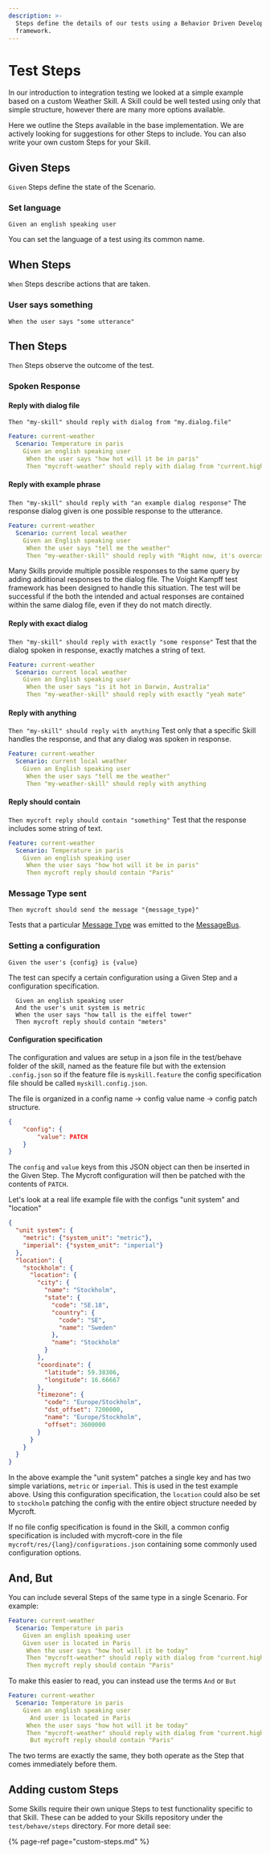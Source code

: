 ```yaml
---
description: >-
  Steps define the details of our tests using a Behavior Driven Development
  framework.
---
```


# Test Steps

In our introduction to integration testing we looked at a simple example based on a custom Weather Skill. A Skill could be well tested using only that simple structure, however there are many more options available.

Here we outline the Steps available in the base implementation. We are actively looking for suggestions for other Steps to include. You can also write your own custom Steps for your Skill.

## Given Steps

`Given` Steps define the state of the Scenario.

### Set language

`Given an english speaking user`

You can set the language of a test using its common name.

## When Steps

`When` Steps describe actions that are taken.

### User says something

`When the user says "some utterance"`

## Then Steps

`Then` Steps observe the outcome of the test.

### Spoken Response

#### Reply with dialog file

`Then "my-skill" should reply with dialog from "my.dialog.file"`

```yaml
Feature: current-weather
  Scenario: Temperature in paris
    Given an english speaking user
     When the user says "how hot will it be in paris"
     Then "mycroft-weather" should reply with dialog from "current.high.temperature.dialog"
```

#### Reply with example phrase

`Then "my-skill" should reply with "an example dialog response"` The response dialog given is one possible response to the utterance.

```yaml
Feature: current-weather
  Scenario: current local weather
    Given an English speaking user
     When the user says "tell me the weather"
     Then "my-weather-skill" should reply with "Right now, it's overcast clouds and 32 degrees."
```

Many Skills provide multiple possible responses to the same query by adding additional responses to the dialog file. The Voight Kampff test framework has been designed to handle this situation. The test will be successful if the both the intended and actual responses are contained within the same dialog file, even if they do not match directly.

#### Reply with exact dialog

`Then "my-skill" should reply with exactly "some response"` Test that the dialog spoken in response, exactly matches a string of text.

```yaml
Feature: current-weather
  Scenario: current local weather
    Given an English speaking user
     When the user says "is it hot in Darwin, Australia"
     Then "my-weather-skill" should reply with exactly "yeah mate"
```

#### Reply with anything

`Then "my-skill" should reply with anything` Test only that a specific Skill handles the response, and that any dialog was spoken in response.

```yaml
Feature: current-weather
  Scenario: current local weather
    Given an English speaking user
     When the user says "tell me the weather"
     Then "my-weather-skill" should reply with anything
```

#### Reply should contain

`Then mycroft reply should contain "something"` Test that the response includes some string of text.

```yaml
Feature: current-weather
  Scenario: Temperature in paris
    Given an english speaking user
     When the user says "how hot will it be in paris"
     Then mycroft reply should contain "Paris"
```

### Message Type sent

`Then mycroft should send the message "{message_type}"`

Tests that a particular [Message Type](https://mycroft-ai.gitbook.io/docs/mycroft-technologies/mycroft-core/message-types) was emitted to the [MessageBus](https://mycroft-ai.gitbook.io/docs/mycroft-technologies/mycroft-core/message-bus).

### Setting a configuration

`Given the user's {config} is {value}`

The test can specify a certain configuration using a Given Step and a configuration specification.

```cucumber
  Given an english speaking user
  And the user's unit system is metric
  When the user says "how tall is the eiffel tower"
  Then mycroft reply should contain "meters"
```

#### Configuration specification
The configuration and values are setup in a json file in the test/behave folder of the skill, named as the feature file but with the extension `.config.json` so if the feature file is `myskill.feature` the config specification file should be called `myskill.config.json`.

The file is organized in a config name -> config value name -> config patch structure.

```json
{
    "config": {
        "value": PATCH
    }
}
```

The `config` and `value` keys from this JSON object can then be inserted in the Given Step. The Mycroft configuration will then be patched with the contents of `PATCH`.

Let's look at a real life example file with the configs "unit system" and "location"

```json
{
  "unit system": {
    "metric": {"system_unit": "metric"},
    "imperial": {"system_unit": "imperial"}
  },
  "location": {
    "stockholm": {
      "location": {
        "city": {
          "name": "Stockholm",
          "state": {
            "code": "SE.18",
            "country": {
              "code": "SE",
              "name": "Sweden"
            },
            "name": "Stockholm"
          }
        },
        "coordinate": {
          "latitude": 59.38306,
          "longitude": 16.66667
        },
        "timezone": {
          "code": "Europe/Stockholm",
          "dst_offset": 7200000,
          "name": "Europe/Stockholm",
          "offset": 3600000
        }
      }
    }
  }
}
```

In the above example the "unit system" patches a single key and has two simple variations, `metric` or `imperial`. This is used in the test example above. Using this configuration specification, the `location` could also be set to `stockholm` patching the config with the entire object structure needed by Mycroft.

If no file config specification is found in the Skill, a common config specification is included with mycroft-core in the file `mycroft/res/{lang}/configurations.json` containing some commonly used configuration options.

## And, But

You can include several Steps of the same type in a single Scenario. For example:

```yaml
Feature: current-weather
  Scenario: Temperature in paris
    Given an english speaking user
    Given user is located in Paris
     When the user says "how hot will it be today"
     Then "mycroft-weather" should reply with dialog from "current.high.temperature.dialog"
     Then mycroft reply should contain "Paris"
```

To make this easier to read, you can instead use the terms `And` or `But`

```yaml
Feature: current-weather
  Scenario: Temperature in paris
    Given an english speaking user
      And user is located in Paris
     When the user says "how hot will it be today"
     Then "mycroft-weather" should reply with dialog from "current.high.temperature.dialog"
      But mycroft reply should contain "Paris"
```

The two terms are exactly the same, they both operate as the Step that comes immediately before them.

## Adding custom Steps

Some Skills require their own unique Steps to test functionality specific to that Skill. These can be added to your Skills repository under the `test/behave/steps` directory. For more detail see:

{% page-ref page="custom-steps.md" %}

